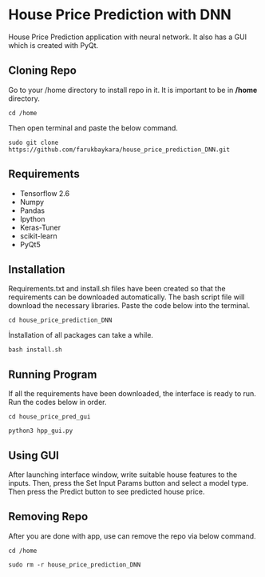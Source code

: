 # House Price Prediction with DNN
House Price Prediction application with neural network. It also has a GUI which is created with PyQt.

## Cloning Repo

Go to your /home directory to install repo in it. It is important to be in **/home** directory.

```
cd /home
```


Then open terminal and paste the below command.

```
sudo git clone https://github.com/farukbaykara/house_price_prediction_DNN.git
```

## Requirements

* Tensorflow 2.6
* Numpy
* Pandas
* Ipython
* Keras-Tuner
* scikit-learn
* PyQt5

## Installation

Requirements.txt and install.sh files have been created so that the requirements can be downloaded automatically. The bash script file will download the necessary libraries. Paste the code below into the terminal.
```
cd house_price_prediction_DNN
```

İnstallation of all packages can take a while. 

```
bash install.sh
```
## Running Program

If all the requirements have been downloaded, the interface is ready to run. Run the codes below in order.

```
cd house_price_pred_gui
```
```
python3 hpp_gui.py
```
## Using GUI

After launching interface window, write suitable house features to the inputs. Then, press the Set Input Params button and select a model type. Then
press the Predict button to see predicted house price. 


## Removing Repo
After you are done with app, use can remove the repo via below command.
```
cd /home
```

```
sudo rm -r house_price_prediction_DNN
```

